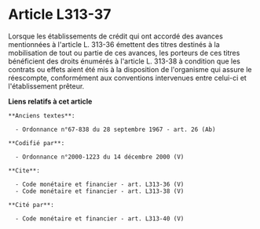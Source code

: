 # Article L313-37

Lorsque les établissements de crédit qui ont accordé des avances mentionnées à l'article L. 313-36 émettent des titres
destinés à la mobilisation de tout ou partie de ces avances, les porteurs de ces titres bénéficient des droits énumérés à
l'article L. 313-38 à condition que les contrats ou effets aient été mis à la disposition de l'organisme qui assure le
réescompte, conformément aux conventions intervenues entre celui-ci et l'établissement prêteur.

**Liens relatifs à cet article**

	**Anciens textes**:

	  - Ordonnance n°67-838 du 28 septembre 1967 - art. 26 (Ab)

	**Codifié par**:

	  - Ordonnance n°2000-1223 du 14 décembre 2000 (V)

	**Cite**:

	  - Code monétaire et financier - art. L313-36 (V)
	  - Code monétaire et financier - art. L313-38 (V)

	**Cité par**:

	  - Code monétaire et financier - art. L313-40 (V)
